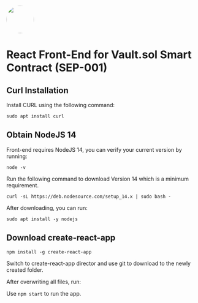 <img src="https://user-images.githubusercontent.com/33762147/155625647-55c69f06-e0ea-44a8-a425-7aa086c329c5.png" style="border-radius:50%;width:72px;">

# React Front-End for Vault.sol Smart Contract (SEP-001)

## Curl Installation

Install CURL using the following command:

``sudo apt install curl``

## Obtain NodeJS 14

Front-end requires NodeJS 14, you can verify your current version by running:

``node -v``

Run the following command to download Version 14 which is a minimum requirement.

``curl -sL https://deb.nodesource.com/setup_14.x | sudo bash -``

After downloading, you can run:

``sudo apt install -y nodejs``

## Download create-react-app

``npm install -g create-react-app``

Switch to create-react-app director and use git to download to the newly created folder.

After overwriting all files, run:

Use ``npm start`` to run the app.
